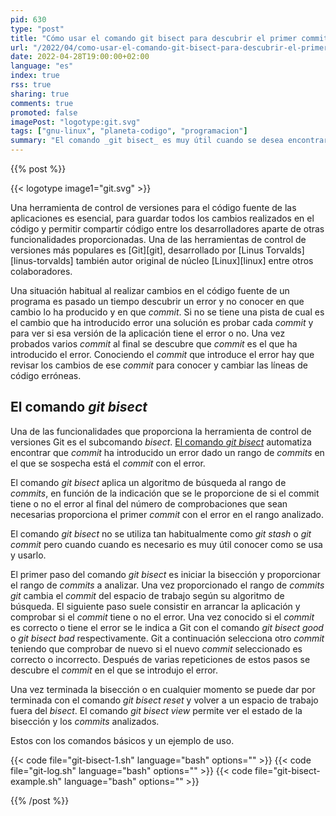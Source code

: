 ```yaml
---
pid: 630
type: "post"
title: "Cómo usar el comando git bisect para descubrir el primer commit con un error"
url: "/2022/04/como-usar-el-comando-git-bisect-para-descubrir-el-primer-commit-con-un-error/"
date: 2022-04-28T19:00:00+02:00
language: "es"
index: true
rss: true
sharing: true
comments: true
promoted: false
imagePost: "logotype:git.svg"
tags: ["gnu-linux", "planeta-codigo", "programacion"]
summary: "El comando _git bisect_ es muy útil cuando se desea encontrar en que _commit_ se ha introducido un error en un rango de _commits_ ya que permite automatizar la búsqueda sin tener que hacerlo manualmente el desarrollador que simplemente se limita a indicar a Git si el _commit_ a analizar en cada prueba es correcto o incorrecto. Una vez descubierto en que _commit_ se ha introducido el error es cuestión de revisar los cambios de ese _commit_, analizar sus cambios e identificadas las líneas de código erróneas aplicar la solución."
---
```


{{% post %}}

{{< logotype image1="git.svg" >}}

Una herramienta de control de versiones para el código fuente de las aplicaciones es esencial, para guardar todos los cambios realizados en el código y permitir compartir código entre los desarrolladores aparte de otras funcionalidades proporcionadas. Una de las herramientas de control de versiones más populares es [Git][git], desarrollado por [Linus Torvalds][linus-torvalds] también autor original de núcleo [Linux][linux] entre otros colaboradores.

Una situación habitual al realizar cambios en el código fuente de un programa es pasado un tiempo descubrir un error y no conocer en que cambio lo ha producido y en que _commit_. Si no se tiene una pista de cual es el cambio que ha introducido error una solución es probar cada _commit_ y para ver si esa versión de la aplicación tiene el error o no. Una vez probados varios _commit_ al final se descubre que _commit_ es el que ha introducido el error. Conociendo el _commit_ que introduce el error hay que revisar los cambios de ese _commit_ para conocer y cambiar las líneas de código erróneas.

## El comando _git bisect_

Una de las funcionalidades que proporciona la herramienta de control de versiones Git es el subcomando _bisect_. [El comando _git bisect_](https://git-scm.com/docs/git-bisect) automatiza encontrar que _commit_ ha introducido un error dado un rango de _commits_ en el que se sospecha está el _commit_ con el error.

El comando _git bisect_ aplica un algoritmo de búsqueda al rango de _commits_, en función de la indicación que se le proporcione de si el commit tiene o no el error al final del número de comprobaciones que sean necesarias proporciona el primer _commit_ con el error en el rango analizado.

El comando _git bisect_ no se utiliza tan habitualmente como _git stash_ o _git commit_ pero cuando cuando es necesario es muy útil conocer como se usa y usarlo.

El primer paso del comando _git bisect_ es iniciar la bisección y proporcionar el rango de _commits_ a analizar. Una vez proporcionado el rango de _commits_ _git_ cambia el _commit_ del espacio de trabajo según su algoritmo de búsqueda. El siguiente paso suele consistir en arrancar la aplicación y comprobar si el _commit_ tiene o no el error. Una vez conocido si el _commit_ es correcto o tiene el error se le indica a Git con el comando _git bisect good_ o _git bisect bad_ respectivamente. Git a continuación selecciona otro _commit_ teniendo que comprobar de nuevo si el nuevo _commit_ seleccionado es correcto o incorrecto. Después de varias repeticiones de estos pasos se descubre el _commit_ en el que se introdujo el error.

Una vez terminada la bisección o en cualquier momento se puede dar por terminada con el comando _git bisect reset_ y volver a un espacio de trabajo fuera del _bisect_. El comando _git bisect view_ permite ver el estado de la bisección y los _commits_ analizados.

Estos con los comandos básicos y un ejemplo de uso.

{{< code file="git-bisect-1.sh" language="bash" options="" >}}
{{< code file="git-log.sh" language="bash" options="" >}}
{{< code file="git-bisect-example.sh" language="bash" options="" >}}

{{% /post %}}
